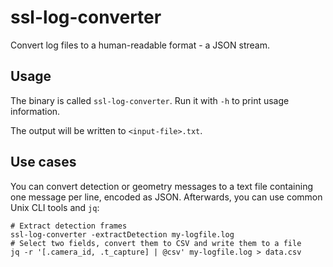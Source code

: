 # ssl-log-converter

Convert log files to a human-readable format - a JSON stream.

## Usage

The binary is called `ssl-log-converter`.
Run it with `-h` to print usage information.

The output will be written to `<input-file>.txt`.

## Use cases

You can convert detection or geometry messages to a text file containing one message per line, encoded as JSON.
Afterwards, you can use common Unix CLI tools and `jq`:
```shell
# Extract detection frames
ssl-log-converter -extractDetection my-logfile.log
# Select two fields, convert them to CSV and write them to a file
jq -r '[.camera_id, .t_capture] | @csv' my-logfile.log > data.csv
```
